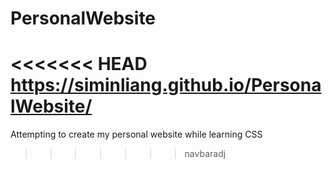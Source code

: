 # PersonalWebsite
<<<<<<< HEAD
https://siminliang.github.io/PersonalWebsite/
=======
Attempting to create my personal website while learning CSS
>>>>>>> navbaradj
